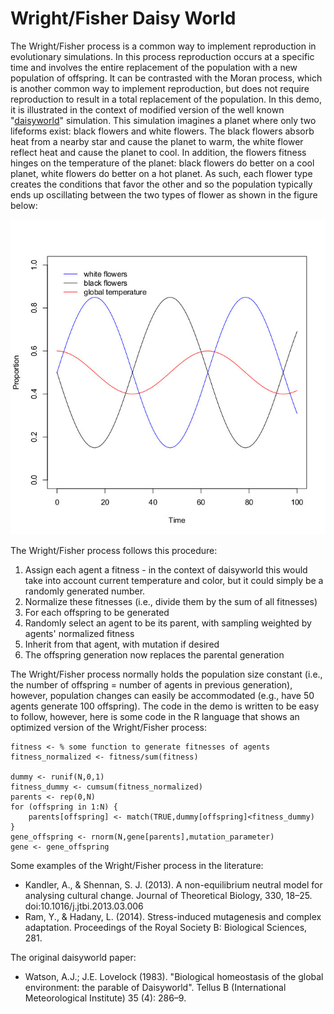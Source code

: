 # Wright/Fisher Daisy World

The Wright/Fisher process is a common way to implement reproduction in evolutionary simulations. In this process reproduction occurs at a specific time and involves the entire replacement of the population with a new population of offspring. It can be contrasted with the Moran process, which is another common way to implement reproduction, but does not require reproduction to result in a total replacement of the population. In this demo, it is illustrated in the context of modified version of the well known "[daisyworld](http://en.wikipedia.org/wiki/Daisyworld)" simulation. This simulation imagines a planet where only two lifeforms exist: black flowers and white flowers. The black flowers absorb heat from a nearby star and cause the planet to warm, the white flower reflect heat and cause the planet to cool. In addition, the flowers fitness hinges on the temperature of the planet: black flowers do better on a cool planet, white flowers do better on a hot planet. As such, each flower type creates the conditions that favor the other and so the population typically ends up oscillating between the two types of flower as shown in the figure below:

![](daisies.jpg)

The Wright/Fisher process follows this procedure:

1. Assign each agent a fitness - in the context of daisyworld this would take into account current temperature and color, but it could simply be a randomly generated number.
2. Normalize these fitnesses (i.e., divide them by the sum of all fitnesses)
3. For each offspring to be generated
  1. Randomly select an agent to be its parent, with sampling weighted by agents' normalized fitness
  2. Inherit from that agent, with mutation if desired
4. The offspring generation now replaces the parental generation

The Wright/Fisher process normally holds the population size constant (i.e., the number of offspring = number of agents in previous generation), however, population changes can easily be accommodated (e.g., have 50 agents generate 100 offspring). The code in the demo is written to be easy to follow, however, here is some code in the R language that shows an optimized version of the Wright/Fisher process:

```
fitness <- % some function to generate fitnesses of agents
fitness_normalized <- fitness/sum(fitness)

dummy <- runif(N,0,1)
fitness_dummy <- cumsum(fitness_normalized)
parents <- rep(0,N)
for (offspring in 1:N) {
	parents[offspring] <- match(TRUE,dummy[offspring]<fitness_dummy)
}
gene_offspring <- rnorm(N,gene[parents],mutation_parameter)
gene <- gene_offspring
```
Some examples of the Wright/Fisher process in the literature:

* Kandler, A., & Shennan, S. J. (2013). A non-equilibrium neutral model for analysing cultural change. Journal of Theoretical Biology, 330, 18–25. doi:10.1016/j.jtbi.2013.03.006
* Ram, Y., & Hadany, L. (2014). Stress-induced mutagenesis and complex adaptation. Proceedings of the Royal Society B: Biological Sciences, 281.

The original daisyworld paper:

* Watson, A.J.; J.E. Lovelock (1983). "Biological homeostasis of the global environment: the parable of Daisyworld". Tellus B (International Meteorological Institute) 35 (4): 286–9.
